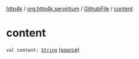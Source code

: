 [http4k](../../index.md) / [org.http4k.servirtium](../index.md) / [GithubFile](index.md) / [content](./content.md)

# content

`val content: `[`String`](https://kotlinlang.org/api/latest/jvm/stdlib/kotlin/-string/index.html) [(source)](https://github.com/http4k/http4k/blob/master/http4k-testing-servirtium/src/main/kotlin/org/http4k/servirtium/storageProviders.kt#L48)